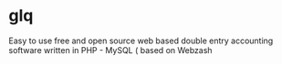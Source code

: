 glq
===

Easy to use free and open source web based double entry accounting software written in PHP - MySQL ( based on Webzash
